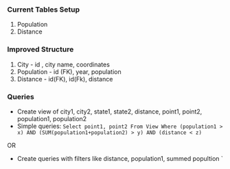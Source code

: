 ### Current Tables Setup
1.  Population
1.  Distance

### Improved Structure
1.  City - id , city name, coordinates
1.  Population - id (FK), year, population
1.  Distance - id(FK), id(Fk), distance

### Queries
- Create view of city1, city2, state1, state2, distance, point1, point2, population1, population2
- Simple queries: 
```Select point1, point2 From View Where (population1 > x) AND (SUM(population1+population2) > y) AND (distance < z)```

OR

- Create queries with filters like  distance, population1, summed popultion 
`
